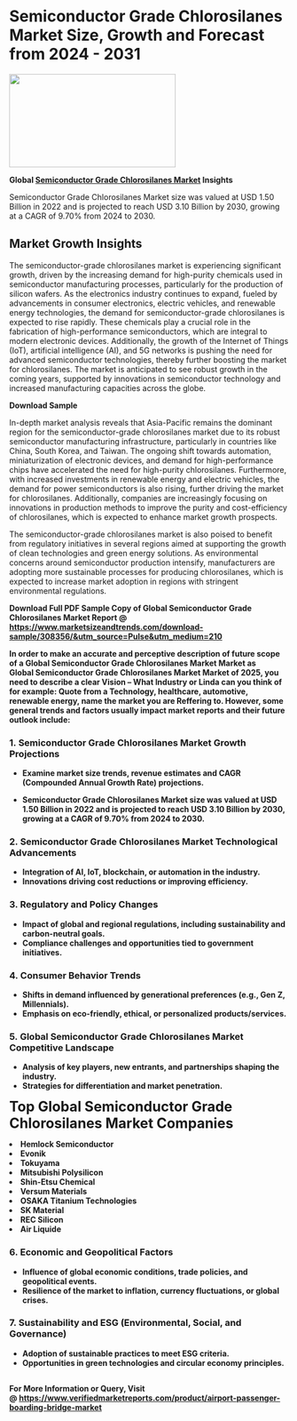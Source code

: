 <H1>Semiconductor Grade Chlorosilanes Market Size, Growth and Forecast from 2024 - 2031</H1><img class="aligncenter size-medium wp-image-584254" src="https://thirdeyenews.in/wp-content/uploads/2024/09/Global-Market-Research-300x168.jpeg" alt="" width="300" height="168" /><p><strong>Global&nbsp;<a href="https://www.marketsizeandtrends.com/download-sample/308356/&amp;utm_source=Pulse&amp;utm_medium=210">Semiconductor Grade Chlorosilanes Market</a> Insights</strong></p><p>Semiconductor Grade Chlorosilanes Market size was valued at USD 1.50 Billion in 2022 and is projected to reach USD 3.10 Billion by 2030, growing at a CAGR of 9.70% from 2024 to 2030.</p><p><h2>Market Growth Insights</h2> <p>The semiconductor-grade chlorosilanes market is experiencing significant growth, driven by the increasing demand for high-purity chemicals used in semiconductor manufacturing processes, particularly for the production of silicon wafers. As the electronics industry continues to expand, fueled by advancements in consumer electronics, electric vehicles, and renewable energy technologies, the demand for semiconductor-grade chlorosilanes is expected to rise rapidly. These chemicals play a crucial role in the fabrication of high-performance semiconductors, which are integral to modern electronic devices. Additionally, the growth of the Internet of Things (IoT), artificial intelligence (AI), and 5G networks is pushing the need for advanced semiconductor technologies, thereby further boosting the market for chlorosilanes. The market is anticipated to see robust growth in the coming years, supported by innovations in semiconductor technology and increased manufacturing capacities across the globe.</p> <p><strong>Download Sample</strong></p> <p>In-depth market analysis reveals that Asia-Pacific remains the dominant region for the semiconductor-grade chlorosilanes market due to its robust semiconductor manufacturing infrastructure, particularly in countries like China, South Korea, and Taiwan. The ongoing shift towards automation, miniaturization of electronic devices, and demand for high-performance chips have accelerated the need for high-purity chlorosilanes. Furthermore, with increased investments in renewable energy and electric vehicles, the demand for power semiconductors is also rising, further driving the market for chlorosilanes. Additionally, companies are increasingly focusing on innovations in production methods to improve the purity and cost-efficiency of chlorosilanes, which is expected to enhance market growth prospects. <p>The semiconductor-grade chlorosilanes market is also poised to benefit from regulatory initiatives in several regions aimed at supporting the growth of clean technologies and green energy solutions. As environmental concerns around semiconductor production intensify, manufacturers are adopting more sustainable processes for producing chlorosilanes, which is expected to increase market adoption in regions with stringent environmental regulations.</p> <p><strong></p><p><span class=""><strong>Download Full PDF Sample Copy of Global Semiconductor Grade Chlorosilanes Market Report</strong> @ <a href="https://www.marketsizeandtrends.com/download-sample/308356/&amp;utm_source=Pulse&amp;utm_medium=210" target="_blank">https://www.marketsizeandtrends.com/download-sample/308356/&amp;utm_source=Pulse&amp;utm_medium=210</a></span></p><p>In order to make an accurate and perceptive description of future scope of a Global&nbsp;Semiconductor Grade Chlorosilanes Market Market as Global&nbsp;Semiconductor Grade Chlorosilanes Market Market of 2025, you need to describe a clear Vision &ndash; What Industry or Linda can you think of for example: Quote from a Technology, healthcare, automotive, renewable energy, name the market you are Reffering to. However, some general trends and factors usually impact market reports and their future outlook include:</p><h3>1.&nbsp;<strong>Semiconductor Grade Chlorosilanes Market Growth Projections</strong></h3><ul><li>Examine market size trends, revenue estimates and CAGR (Compounded Annual Growth Rate) projections.</li><li><p>Semiconductor Grade Chlorosilanes Market size was valued at USD 1.50 Billion in 2022 and is projected to reach USD 3.10 Billion by 2030, growing at a CAGR of 9.70% from 2024 to 2030.</p></li></ul><h3>2.&nbsp;<strong>Semiconductor Grade Chlorosilanes Market Technological Advancements</strong></h3><ul><li>Integration of AI, IoT, blockchain, or automation in the industry.</li><li>Innovations driving cost reductions or improving efficiency.</li></ul><h3>3.&nbsp;<strong>Regulatory and Policy Changes</strong></h3><ul><li>Impact of global and regional regulations, including sustainability and carbon-neutral goals.</li><li>Compliance challenges and opportunities tied to government initiatives.</li></ul><h3>4.&nbsp;<strong>Consumer Behavior Trends</strong></h3><ul><li>Shifts in demand influenced by generational preferences (e.g., Gen Z, Millennials).</li><li>Emphasis on eco-friendly, ethical, or personalized products/services.</li></ul><h3>5.&nbsp;<strong>Global Semiconductor Grade Chlorosilanes Market Competitive Landscape</strong></h3><ul><li>Analysis of key players, new entrants, and partnerships shaping the industry.</li><li>Strategies for differentiation and market penetration.</li></ul><p data-pm-slice="1 1 []"><span style="color: inherit; font-family: inherit; font-size: 25px;">Top Global Semiconductor Grade Chlorosilanes Market Companies</span></p><div class="" data-test-id=""><p><li>Hemlock Semiconductor</li><li> Evonik</li><li> Tokuyama</li><li> Mitsubishi Polysilicon</li><li> Shin-Etsu Chemical</li><li> Versum Materials</li><li> OSAKA Titanium Technologies</li><li> SK Material</li><li> REC Silicon</li><li> Air Liquide</li></p></div><h3>6.&nbsp;<strong>Economic and Geopolitical Factors</strong></h3><ul><li>Influence of global economic conditions, trade policies, and geopolitical events.</li><li>Resilience of the market to inflation, currency fluctuations, or global crises.</li></ul><h3>7.&nbsp;<strong>Sustainability and ESG (Environmental, Social, and Governance)</strong></h3><ul><li>Adoption of sustainable practices to meet ESG criteria.</li><li>Opportunities in green technologies and circular economy principles.</li></ul><h2><strong style="font-size: 14px;">For More Information or Query, Visit @&nbsp;</strong><a style="background-color: #ffffff; font-size: 14px;" href="https://www.marketsizeandtrends.com/report/semiconductor-grade-chlorosilanes-market/" target="_blank">https://www.verifiedmarketreports.com/product/airport-passenger-boarding-bridge-market</a></h2>
